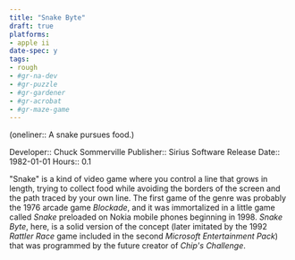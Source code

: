 ```yaml
---
title: "Snake Byte"
draft: true
platforms:
- apple ii
date-spec: y
tags:
- rough
- #gr-na-dev 
- #gr-puzzle 
- #gr-gardener 
- #gr-acrobat 
- #gr-maze-game 
---
```


(oneliner:: A snake pursues food.)

Developer:: Chuck Sommerville
Publisher:: Sirius Software
Release Date:: 1982-01-01
Hours:: 0.1

"Snake" is a kind of video game where you control a line that grows in length, trying to collect food while avoiding the borders of the screen and the path traced by your own line. The first game of the genre was probably the 1976 arcade game *Blockade*, and it was immortalized in a little game called *Snake* preloaded on Nokia mobile phones beginning in 1998. *Snake Byte*, here, is a solid version of the concept (later imitated by the 1992 *Rattler Race* game included in the second *Microsoft Entertainment Pack*) that was programmed by the future creator of *Chip's Challenge*.